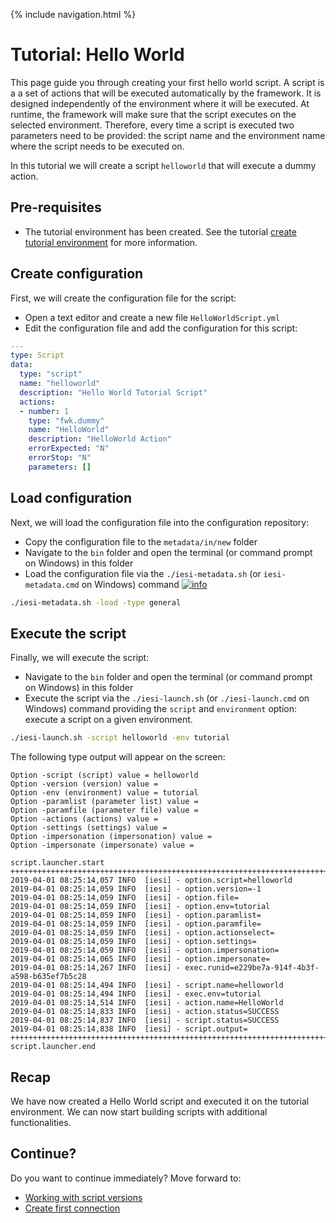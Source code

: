 {% include navigation.html %}

# Tutorial: Hello World

This page guide you through creating your first hello world script. 
A script is a a set of actions that will be executed automatically by the framework. 
It is designed independently of the environment where it will be executed. 
At runtime, the framework will make sure that the script executes on the selected environment.
Therefore, every time a script is executed two parameters need to be provided: the script name and the environment name where the script needs to be executed on.

In this tutorial we will create a script `helloworld` that will execute a dummy action.

## Pre-requisites

* The tutorial environment has been created. See the tutorial [create tutorial environment](/{{site.repository}}/pages/tutorial/tutorialenvironment.html) for more information.

## Create configuration

First, we will create the configuration file for the script:
* Open a text editor and create a new file `HelloWorldScript.yml`
* Edit the configuration file and add the configuration for this script:

```yaml
---
type: Script
data:
  type: "script"
  name: "helloworld"
  description: "Hello World Tutorial Script"
  actions:
  - number: 1
    type: "fwk.dummy"
    name: "HelloWorld"
    description: "HelloWorld Action"
    errorExpected: "N"
    errorStop: "N"
    parameters: []
```

## Load configuration

Next, we will load the configuration file into the configuration repository:
* Copy the configuration file to the `metadata/in/new` folder
* Navigate to the `bin` folder and open the terminal (or command prompt on Windows) in this folder
* Load the configuration file via the `./iesi-metadata.sh` (or `iesi-metadata.cmd` on Windows) command [![info](/{{site.repository}}/images/icons/question-dot.png)](/{{site.repository}}/pages/operate/operate.html)

```bash
./iesi-metadata.sh -load -type general
```

## Execute the script

Finally, we will execute the script:
* Navigate to the `bin` folder and open the terminal (or command prompt on Windows) in this folder
* Execute the script via the `./iesi-launch.sh` (or `./iesi-launch.cmd` on Windows) command providing 
the `script` and `environment` option: execute a script on a given environment. 

```bash
./iesi-launch.sh -script helloworld -env tutorial
```

The following type output will appear on the screen:

```
Option -script (script) value = helloworld
Option -version (version) value = 
Option -env (environment) value = tutorial
Option -paramlist (parameter list) value = 
Option -paramfile (parameter file) value = 
Option -actions (actions) value = 
Option -settings (settings) value = 
Option -impersonation (impersonation) value = 
Option -impersonate (impersonate) value = 

script.launcher.start
++++++++++++++++++++++++++++++++++++++++++++++++++++++++++++++++++++++++++++++
2019-04-01 08:25:14,057 INFO  [iesi] - option.script=helloworld
2019-04-01 08:25:14,059 INFO  [iesi] - option.version=-1
2019-04-01 08:25:14,059 INFO  [iesi] - option.file=
2019-04-01 08:25:14,059 INFO  [iesi] - option.env=tutorial
2019-04-01 08:25:14,059 INFO  [iesi] - option.paramlist=
2019-04-01 08:25:14,059 INFO  [iesi] - option.paramfile=
2019-04-01 08:25:14,059 INFO  [iesi] - option.actionselect=
2019-04-01 08:25:14,059 INFO  [iesi] - option.settings=
2019-04-01 08:25:14,059 INFO  [iesi] - option.impersonation=
2019-04-01 08:25:14,065 INFO  [iesi] - option.impersonate=
2019-04-01 08:25:14,267 INFO  [iesi] - exec.runid=e229be7a-914f-4b3f-a598-b635ef7b5c28
2019-04-01 08:25:14,494 INFO  [iesi] - script.name=helloworld
2019-04-01 08:25:14,494 INFO  [iesi] - exec.env=tutorial
2019-04-01 08:25:14,514 INFO  [iesi] - action.name=HelloWorld
2019-04-01 08:25:14,833 INFO  [iesi] - action.status=SUCCESS
2019-04-01 08:25:14,837 INFO  [iesi] - script.status=SUCCESS
2019-04-01 08:25:14,838 INFO  [iesi] - script.output=
++++++++++++++++++++++++++++++++++++++++++++++++++++++++++++++++++++++++++++++
script.launcher.end
```

## Recap

We have now created a Hello World script and executed it on the tutorial environment. 
We can now start building scripts with additional functionalities. 

## Continue?

Do you want to continue immediately? Move forward to:
* [Working with script versions](/{{site.repository}}/pages/tutorial/workingwithscriptversions.html)
* [Create first connection](/{{site.repository}}/pages/tutorial/createfirstconnection.html)
